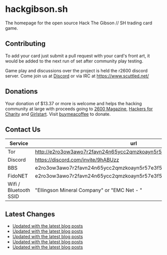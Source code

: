 # hackgibson.sh
The homepage for the open source Hack The Gibson // SH trading card game.


## Contributing

To add your card just submit a pull request with your card's front art, it would be added to the next run of set after community play testing.

Game play and discussions over the project is held the r2600 discord server. Come join us at [Discord](https://discord.com/invite/9hABUzz) or via IRC at https://www.scuttled.net/


## Donations

Your donation of $13.37 or more is welcome and helps the hacking community at large with proceeds going to [2600 Magazine](https://2600.com/), [Hackers for Charity](https://hackersforcharity.org) and [Girlstart](https://girlstart.org).  Visit [buymeacoffee](https://www.buymeacoffee.com/hackgibson.sh) to donate.


## Contact Us

Service | url
-|-
Tor | http://e2ro3ow3awo7r2favn24n65ycc2qmzkoayn5r57e3f56nvjwdcgg32ad.onion
Discord | https://discord.com/invite/9hABUzz
BBS | e2ro3ow3awo7r2favn24n65ycc2qmzkoayn5r57e3f56nvjwdcgg32ad.onion:23
FidoNET | e2ro3ow3awo7r2favn24n65ycc2qmzkoayn5r57e3f56nvjwdcgg32ad.onion:24554
Wifi / Bluetooth SSID | "Ellingson Mineral Company" or "EMC Net - <fidonet address>"

## Latest Changes
<!-- BLOG-POST-LIST:START -->
- [Updated with the latest blog posts](https://github.com/DFW2600/hackgibson.sh/commit/4f736a7c69e15fc16cf2abb545f1a1f06d192fcc)
- [Updated with the latest blog posts](https://github.com/DFW2600/hackgibson.sh/commit/4cb0fe73dd89bfe00da5d35785d366ff3f6c78e3)
- [Updated with the latest blog posts](https://github.com/DFW2600/hackgibson.sh/commit/4c9f9c3de4a121e8679b4dc1548ccc6c7ae8e7c7)
- [Updated with the latest blog posts](https://github.com/DFW2600/hackgibson.sh/commit/3b28d2a20aff17c324fb6eaebd5a00e235edee3e)
- [Updated with the latest blog posts](https://github.com/DFW2600/hackgibson.sh/commit/bc79848da3b244749fff004dd0c0a2b0adbb8d2f)
<!-- BLOG-POST-LIST:END -->
